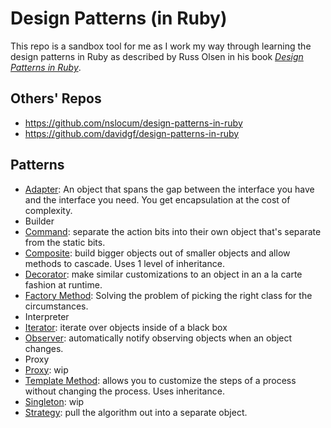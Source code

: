 # Design Patterns (in Ruby)

This repo is a sandbox tool for me as I work my way through learning the design patterns in Ruby as described by Russ Olsen in his book _[Design Patterns in Ruby](https://www.goodreads.com/book/show/2278064.Design_Patterns_in_Ruby)_.

## Others' Repos
- https://github.com/nslocum/design-patterns-in-ruby
- https://github.com/davidgf/design-patterns-in-ruby

## Patterns
- [Adapter](/Adapter): An object that spans the gap between the interface you have and the interface you need. You get encapsulation at the cost of complexity.
- Builder
- [Command](/command): separate the action bits into their own object that's separate from the static bits.
- [Composite](/composite): build bigger objects out of smaller objects and allow methods to cascade. Uses 1 level of inheritance.
- [Decorator](/decorator): make similar customizations to an object in an a la carte fashion at runtime.
- [Factory Method](/factory_method): Solving the problem of picking the right class for the circumstances.
- Interpreter
- [Iterator](/iterator): iterate over objects inside of a black box
- [Observer](/observer): automatically notify observing objects when an object changes.
- Proxy
- [Proxy](/proxy): wip
- [Template Method](/template_method): allows you to customize the steps of a process without changing the process. Uses inheritance.
- [Singleton](/singleton): wip
- [Strategy](/strategy): pull the algorithm out into a separate object.

